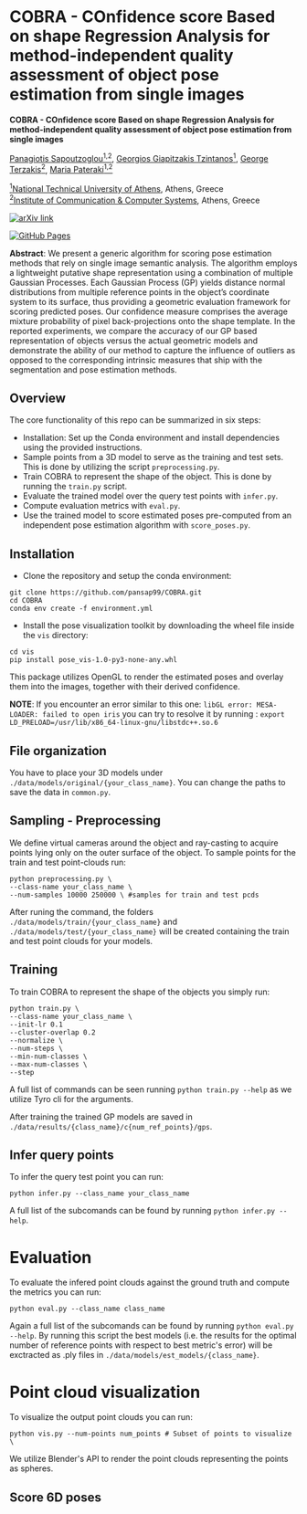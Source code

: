# COBRA - COnfidence score Based on shape Regression Analysis for method-independent quality assessment of object pose estimation from single images

**COBRA - COnfidence score Based on shape Regression Analysis for method-independent quality assessment of object pose estimation from single images** 

[Panagiotis Sapoutzoglou<sup>1,2</sup>](https://www.linkedin.com/in/panagiotis-sapoutzoglou-66984a201/), [Georgios Giapitzakis Tzintanos<sup>1</sup>](https://github.com/giorgosgiapis), [George
Terzakis<sup>2</sup>](https://github.com/terzakig), [Maria Pateraki<sup>1,2</sup>](http://www.mpateraki.org/)

[<sup>1</sup>National Technical University of Athens](https://ntua.gr/en/), Athens, Greece <br>
[<sup>2</sup>Institute of Communication & Computer Systems](https://www.iccs.gr/en/), Athens, Greece

[![arXiv link](https://img.shields.io/badge/arXiv-2404.16471-B31B1B.svg)](https://arxiv.org/abs/2404.16471)

[![GitHub Pages](https://img.shields.io/badge/GitHub%20Pages-Visit%20Site-brightgreen?style=for-the-badge&logo=github)](https://pansap99.github.io/COBRAv1.2s/)

**Abstract**: We present a generic algorithm for scoring pose estimation methods that rely on single image semantic analysis. The algorithm employs a lightweight putative shape representation using a combination of multiple Gaussian Processes. Each Gaussian Process (GP) yields distance normal distributions from multiple reference points in the object’s coordinate system to its surface, thus providing a geometric evaluation framework for scoring predicted poses. Our confidence measure comprises the average mixture probability of pixel back-projections onto the shape template. In the reported experiments, we compare the accuracy of our GP based representation of objects versus the actual geometric models and demonstrate the ability of our method to capture the influence of outliers as opposed to the corresponding intrinsic measures that ship with the segmentation and pose estimation methods.

## Overview

The core functionality of this repo can be summarized in six steps:

- Installation: Set up the Conda environment and install dependencies using the provided instructions.
- Sample points from a 3D model to serve as the training and test sets. This is done by utilizing the script ```preprocessing.py```.
- Train COBRA to represent the shape of the object. This is done by running the ```train.py``` script.
- Evaluate the trained model over the query test points with ```infer.py```.
- Compute evaluation metrics with ```eval.py```.
- Use the trained model to score estimated poses pre-computed from an independent pose estimation algorithm with ```score_poses.py```.

## Installation

- Clone the repository and setup the conda environment:
```
git clone https://github.com/pansap99/COBRA.git
cd COBRA
conda env create -f environment.yml
```
- Install the pose visualization toolkit by downloading the wheel file inside the ```vis``` directory:

```
cd vis
pip install pose_vis-1.0-py3-none-any.whl
```
This package utilizes OpenGL to render the estimated poses and overlay them into the images, together with their derived confidence.

**NOTE**: If you encounter an error similar to this one: ```libGL error: MESA-LOADER: failed to open iris``` you can try to resolve it by running :
```export LD_PRELOAD=/usr/lib/x86_64-linux-gnu/libstdc++.so.6```

## File organization

You have to place your 3D models under ```./data/models/original/{your_class_name}```. You can change the paths to save the data in ```common.py```.


## Sampling - Preprocessing

We define virtual cameras around the object and ray-casting to acquire points lying only on the outer surface of the object. To sample points for the train and test point-clouds run:

```
python preprocessing.py \
--class-name your_class_name \ 
--num-samples 10000 250000 \ #samples for train and test pcds
```

After runing the command, the folders ```./data/models/train/{your_class_name}``` and ```./data/models/test/{your_class_name}``` will be created containing the train and test point clouds for your models.

## Training 

To train COBRA to represent the shape of the objects you simply run:

```
python train.py \
--class-name your_class_name \
--init-lr 0.1
--cluster-overlap 0.2 
--normalize \ 
--num-steps \ 
--min-num-classes \ 
--max-num-classes \ 
--step
```
A full list of commands can be seen running ```python train.py --help``` as we utilize Tyro cli for the arguments.

After training the trained GP models are saved in ```./data/results/{class_name}/c{num_ref_points}/gps```.

## Infer query points 

To infer the query test point you can run:

```
python infer.py --class_name your_class_name
```

A full list of the subcomands can be found by running ```python infer.py --help```.

# Evaluation

To evaluate the infered point clouds against the ground truth and compute the metrics you can run:

```
python eval.py --class_name class_name
```
Again a full list of the subcomands can be found by running ```python eval.py --help```. By running this script the best models (i.e. the results for the optimal number of reference points with respect to best metric's error) will be exctracted as .ply files in ```./data/models/est_models/{class_name}```.

# Point cloud visualization

To visualize the output point clouds you can run:

```
python vis.py --num-points num_points # Subset of points to visualize \
```
We utilize Blender's API to render the point clouds representing the points as spheres.

## Score 6D poses




